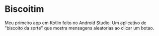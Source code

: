 # Biscoitim

Meu primeiro app em Kotlin feito no Android Studio.
Um aplicativo de "biscoito da sorte" que mostra mensagens aleatorias ao clicar um botao. 
